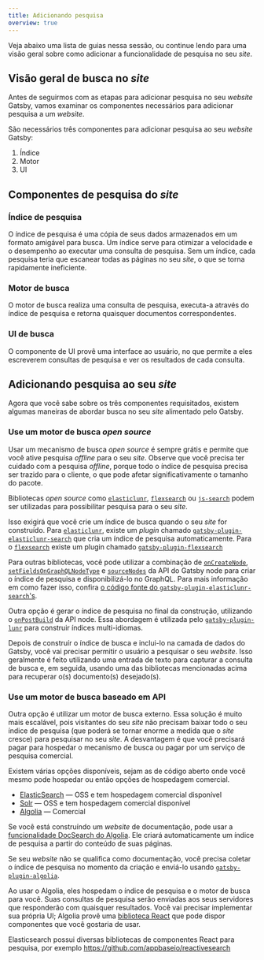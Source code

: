 ```yaml
---
title: Adicionando pesquisa
overview: true
---
```


Veja abaixo uma lista de guias nessa sessão, ou continue lendo para uma visão geral sobre como adicionar a funcionalidade de pesquisa no seu _site_.
<GuideList slug={props.slug} />

## Visão geral de busca no _site_

Antes de seguirmos com as etapas para adicionar pesquisa no seu _website_ Gatsby, vamos examinar os componentes necessários para adicionar pesquisa a um _website_.

São necessários três componentes para adicionar pesquisa ao seu _website_ Gatsby:

1. Índice
2. Motor
3. UI

## Componentes de pesquisa do _site_

### Índice de pesquisa

O índice de pesquisa é uma cópia de seus dados armazenados em um formato amigável para busca. Um índice serve para otimizar a velocidade e o desempenho ao executar uma consulta de pesquisa. Sem um índice, cada pesquisa teria que escanear todas as páginas no seu _site_, o que se torna rapidamente ineficiente.

### Motor de busca

O motor de busca realiza uma consulta de pesquisa, executa-a através do índice de pesquisa e retorna quaisquer documentos correspondentes.

### UI de busca

O componente de UI provê uma interface ao usuário, no que permite a eles escreverem consultas de pesquisa e ver os resultados de cada consulta.

## Adicionando pesquisa ao seu _site_

Agora que você sabe sobre os três componentes requisitados, existem algumas maneiras de abordar busca no seu _site_ alimentado pelo Gatsby.

### Use um motor de busca _open source_

Usar um mecanismo de busca _open source_ é sempre grátis e permite que você ative pesquisa _offline_ para o seu _site_. Observe que você precisa ter cuidado com a pesquisa _offline_, porque todo o índice de pesquisa precisa ser trazido para o cliente, o que pode afetar significativamente o tamanho do pacote.

Bibliotecas _open source_ como [`elasticlunr`](https://www.npmjs.com/package/elasticlunr), [`flexsearch`](https://github.com/nextapps-de/flexsearch) ou [`js-search`](https://github.com/bvaughn/js-search) podem ser utilizadas para possibilitar pesquisa para o seu _site_.

Isso exigirá que você crie um índice de busca quando o seu _site_ for construído. Para [`elasticlunr`](https://www.npmjs.com/package/elasticlunr), existe um _plugin_ chamado [`gatsby-plugin-elasticlunr-search`](https://github.com/gatsby-contrib/gatsby-plugin-elasticlunr-search) que cria um índice de pesquisa automaticamente. Para o [`flexsearch`](https://github.com/nextapps-de/flexsearch) existe um plugin chamado [`gatsby-plugin-flexsearch`](https://github.com/tmsss/gatsby-plugin-flexsearch)

Para outras bibliotecas, você pode utilizar a combinação de [`onCreateNode`](/docs/node-apis/#onCreateNode), [`setFieldsOnGraphQLNodeType`](/docs/node-apis/#setFieldsOnGraphQLNodeType) e [`sourceNodes`](/docs/node-apis/#sourceNodes)  da API do Gatsby node para criar o índice de pesquisa e disponibilizá-lo no GraphQL. Para mais informação em como fazer isso, confira [o código fonte do `gatsby-plugin-elasticlunr-search`'s](https://github.com/gatsby-contrib/gatsby-plugin-elasticlunr-search/blob/master/src/gatsby-node.js#L96-L131).

Outra opção é gerar o índice de pesquisa no final da construção, utilizando o [`onPostBuild`](/docs/node-apis/#onPostBuild) da API node. Essa abordagem é utilizada pelo [`gatsby-plugin-lunr`](https://github.com/humanseelabs/gatsby-plugin-lunr) para construir índices multi-idiomas.

Depois de construír o índice de busca e inclui-lo na camada de dados do Gatsby, você vai precisar permitir o usuário a pesquisar o seu _website_. Isso geralmente é feito utilizando uma entrada de texto para capturar a consulta de busca e, em seguida, usando uma das bibliotecas mencionadas acima para recuperar o(s) documento(s) desejado(s).

### Use um motor de busca baseado em API

Outra opção é utilizar um motor de busca externo. Essa solução é muito mais escalável, pois visitantes do seu _site_ não precisam baixar todo o seu índice de pesquisa (que poderá se tornar enorme a medida que o _site_ cresce) para pesquisar no seu _site_. A desvantagem é que você precisará pagar para hospedar o mecanismo de busca ou pagar por um serviço de pesquisa comercial.

Existem várias opções disponíveis, sejam as de código aberto onde você mesmo pode hospedar ou então opções de hospedagem comercial.

- [ElasticSearch](https://www.elastic.co/products/elasticsearch) — OSS e tem hospedagem comercial disponível
- [Solr](http://lucene.apache.org/solr/) — OSS e tem hospedagem comercial disponível
- [Algolia](https://www.algolia.com/) — Comercial

Se você está construíndo um _website_ de documentação, pode usar a [funcionalidade DocSearch do Algolia](https://community.algolia.com/docsearch/). Ele criará automaticamente um índice de pesquisa a partir do conteúdo de suas páginas.

Se seu _website_ não se qualifica como documentação, você precisa coletar o índice de pesquisa no momento da criação e enviá-lo usando [`gatsby-plugin-algolia`](https://github.com/algolia/gatsby-plugin-algolia).

Ao usar o Algolia, eles hospedam o índice de pesquisa e o motor de busca para você. Suas consultas de pesquisa serão enviadas aos seus servidores que responderão com quaisquer resultados. Você vai precisar implementar sua própria UI; Algolia provê uma [biblioteca React](https://github.com/algolia/react-instantsearch) que pode dispor componentes que você gostaria de usar.

Elasticsearch possui diversas bibliotecas de componentes React para pesquisa, por exemplo https://github.com/appbaseio/reactivesearch